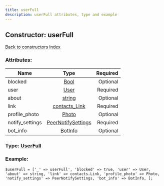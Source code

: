 ```yaml
---
title: userFull
description: userFull attributes, type and example
---
```

## Constructor: userFull  
[Back to constructors index](index.md)



### Attributes:

| Name     |    Type       | Required |
|----------|:-------------:|---------:|
|blocked|[Bool](../types/Bool.md) | Optional|
|user|[User](../types/User.md) | Required|
|about|[string](../types/string.md) | Optional|
|link|[contacts\_Link](../types/contacts_Link.md) | Required|
|profile\_photo|[Photo](../types/Photo.md) | Optional|
|notify\_settings|[PeerNotifySettings](../types/PeerNotifySettings.md) | Required|
|bot\_info|[BotInfo](../types/BotInfo.md) | Optional|



### Type: [UserFull](../types/UserFull.md)


### Example:

```
$userFull = ['_' => userFull', 'blocked' => true, 'user' => User, 'about' => string, 'link' => contacts.Link, 'profile_photo' => Photo, 'notify_settings' => PeerNotifySettings, 'bot_info' => BotInfo, ];
```